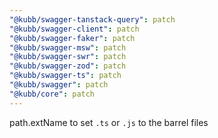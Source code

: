 ```yaml
---
"@kubb/swagger-tanstack-query": patch
"@kubb/swagger-client": patch
"@kubb/swagger-faker": patch
"@kubb/swagger-msw": patch
"@kubb/swagger-swr": patch
"@kubb/swagger-zod": patch
"@kubb/swagger-ts": patch
"@kubb/swagger": patch
"@kubb/core": patch
---
```


path.extName to set `.ts` or `.js` to the barrel files
